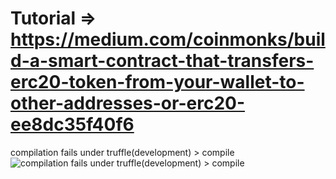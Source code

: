 # Tutorial => https://medium.com/coinmonks/build-a-smart-contract-that-transfers-erc20-token-from-your-wallet-to-other-addresses-or-erc20-ee8dc35f40f6

compilation fails under truffle(development) > compile
![compilation fails under truffle(development) > compile](assets/tokenzender_compilation_fails.png)